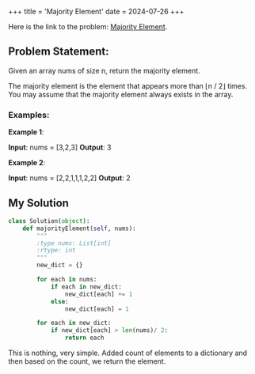 +++
title = 'Majority Element'
date = 2024-07-26
+++


Here is the link to the problem: [Majority Element](https://leetcode.com/problems/majority-element/description/).

## Problem Statement:

Given an array nums of size n, return the majority element.

The majority element is the element that appears more than ⌊n / 2⌋ times. You may assume that the majority element always exists in the array.

### Examples:

**Example 1**:

**Input**: nums = [3,2,3]
**Output**: 3

**Example 2**:

**Input**: nums = [2,2,1,1,1,2,2]
**Output**: 2

## My Solution

```python
class Solution(object):
    def majorityElement(self, nums):
        """
        :type nums: List[int]
        :rtype: int
        """
        new_dict = {}

        for each in nums:
            if each in new_dict:
                new_dict[each] += 1
            else:
                new_dict[each] = 1

        for each in new_dict:
            if new_dict[each] > len(nums)/ 2:
                return each
```
This is nothing, very simple. Added count of elements to a dictionary and then based on the count, we return the element.
